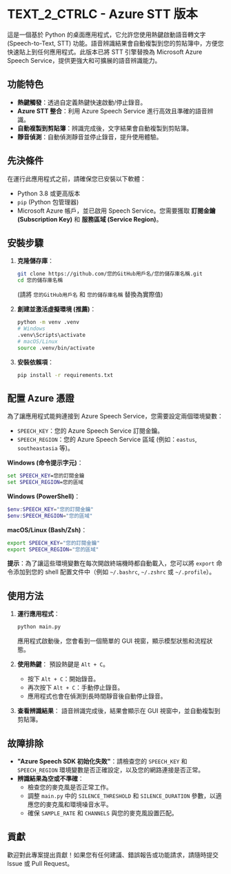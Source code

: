 # TEXT_2_CTRLC - Azure STT 版本

這是一個基於 Python 的桌面應用程式，它允許您使用熱鍵啟動語音轉文字 (Speech-to-Text, STT) 功能。語音辨識結果會自動複製到您的剪貼簿中，方便您快速貼上到任何應用程式。此版本已將 STT 引擎替換為 Microsoft Azure Speech Service，提供更強大和可擴展的語音辨識能力。

## 功能特色

*   **熱鍵觸發**：透過自定義熱鍵快速啟動/停止錄音。
*   **Azure STT 整合**：利用 Azure Speech Service 進行高效且準確的語音辨識。
*   **自動複製到剪貼簿**：辨識完成後，文字結果會自動複製到剪貼簿。
*   **靜音偵測**：自動偵測靜音並停止錄音，提升使用體驗。

## 先決條件

在運行此應用程式之前，請確保您已安裝以下軟體：

*   Python 3.8 或更高版本
*   `pip` (Python 包管理器)
*   Microsoft Azure 帳戶，並已啟用 Speech Service。您需要獲取 **訂閱金鑰 (Subscription Key)** 和 **服務區域 (Service Region)**。

## 安裝步驟

1.  **克隆儲存庫**：
    ```bash
    git clone https://github.com/您的GitHub用戶名/您的儲存庫名稱.git
    cd 您的儲存庫名稱
    ```
    (請將 `您的GitHub用戶名` 和 `您的儲存庫名稱` 替換為實際值)

2.  **創建並激活虛擬環境 (推薦)**：
    ```bash
    python -m venv .venv
    # Windows
    .venv\Scripts\activate
    # macOS/Linux
    source .venv/bin/activate
    ```

3.  **安裝依賴項**：
    ```bash
    pip install -r requirements.txt
    ```

## 配置 Azure 憑證

為了讓應用程式能夠連接到 Azure Speech Service，您需要設定兩個環境變數：

*   `SPEECH_KEY`：您的 Azure Speech Service 訂閱金鑰。
*   `SPEECH_REGION`：您的 Azure Speech Service 區域 (例如：`eastus`, `southeastasia` 等)。

**Windows (命令提示字元)**：
```cmd
set SPEECH_KEY=您的訂閱金鑰
set SPEECH_REGION=您的區域
```
**Windows (PowerShell)**：
```powershell
$env:SPEECH_KEY="您的訂閱金鑰"
$env:SPEECH_REGION="您的區域"
```
**macOS/Linux (Bash/Zsh)**：
```bash
export SPEECH_KEY="您的訂閱金鑰"
export SPEECH_REGION="您的區域"
```
**提示**：為了讓這些環境變數在每次開啟終端機時都自動載入，您可以將 `export` 命令添加到您的 shell 配置文件中（例如 `~/.bashrc`, `~/.zshrc` 或 `~/.profile`）。

## 使用方法

1.  **運行應用程式**：
    ```bash
    python main.py
    ```
    應用程式啟動後，您會看到一個簡單的 GUI 視窗，顯示模型狀態和流程狀態。

2.  **使用熱鍵**：
    預設熱鍵是 `Alt + C`。
    *   按下 `Alt + C`：開始錄音。
    *   再次按下 `Alt + C`：手動停止錄音。
    *   應用程式也會在偵測到長時間靜音後自動停止錄音。

3.  **查看辨識結果**：
    語音辨識完成後，結果會顯示在 GUI 視窗中，並自動複製到剪貼簿。

## 故障排除

*   **"Azure Speech SDK 初始化失敗"**：請檢查您的 `SPEECH_KEY` 和 `SPEECH_REGION` 環境變數是否正確設定，以及您的網路連接是否正常。
*   **辨識結果為空或不準確**：
    *   檢查您的麥克風是否正常工作。
    *   調整 `main.py` 中的 `SILENCE_THRESHOLD` 和 `SILENCE_DURATION` 參數，以適應您的麥克風和環境噪音水平。
    *   確保 `SAMPLE_RATE` 和 `CHANNELS` 與您的麥克風設置匹配。

## 貢獻

歡迎對此專案提出貢獻！如果您有任何建議、錯誤報告或功能請求，請隨時提交 Issue 或 Pull Request。
